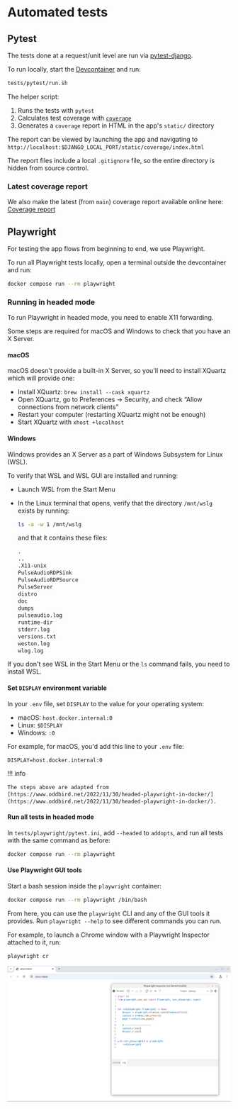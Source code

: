 # Automated tests

## Pytest

The tests done at a request/unit level are run via [pytest-django](https://pytest-django.readthedocs.io/en/latest/index.html).

To run locally, start the [Devcontainer](../development/README.md) and run:

```bash
tests/pytest/run.sh
```

The helper script:

1. Runs the tests with `pytest`
2. Calculates test coverage with [`coverage`](https://coverage.readthedocs.io/en/latest/)
3. Generates a `coverage` report in HTML in the app's `static/` directory

The report can be viewed by launching the app and navigating to `http://localhost:$DJANGO_LOCAL_PORT/static/coverage/index.html`

The report files include a local `.gitignore` file, so the entire directory is hidden from source control.

### Latest coverage report

We also make the latest (from `main`) coverage report available online here: [Coverage report](../coverage)

## Playwright

For testing the app flows from beginning to end, we use Playwright.

To run all Playwright tests locally, open a terminal outside the devcontainer and run:

```bash
docker compose run --rm playwright
```

### Running in headed mode

To run Playwright in headed mode, you need to enable X11 forwarding.

Some steps are required for macOS and Windows to check that you have an X Server.

#### macOS

macOS doesn't provide a built-in X Server, so you'll need to install XQuartz which will provide one:

- Install XQuartz: `brew install --cask xquartz`
- Open XQuartz, go to Preferences -> Security, and check “Allow connections from network clients”
- Restart your computer (restarting XQuartz might not be enough)
- Start XQuartz with `xhost +localhost`

#### Windows

Windows provides an X Server as a part of Windows Subsystem for Linux (WSL).

To verify that WSL and WSL GUI are installed and running:

- Launch WSL from the Start Menu
- In the Linux terminal that opens, verify that the directory `/mnt/wslg` exists by running:

  ```bash
  ls -a -w 1 /mnt/wslg
  ```

  and that it contains these files:

  ```
  .
  ..
  .X11-unix
  PulseAudioRDPSink
  PulseAudioRDPSource
  PulseServer
  distro
  doc
  dumps
  pulseaudio.log
  runtime-dir
  stderr.log
  versions.txt
  weston.log
  wlog.log
  ```

If you don't see WSL in the Start Menu or the `ls` command fails, you need to install WSL.

#### Set `DISPLAY` environment variable

In your `.env` file, set `DISPLAY` to the value for your operating system:

- macOS: `host.docker.internal:0`
- Linux: `$DISPLAY`
- Windows: `:0`

For example, for macOS, you'd add this line to your `.env` file:

```
DISPLAY=host.docker.internal:0
```

!!! info

    The steps above are adapted from [https://www.oddbird.net/2022/11/30/headed-playwright-in-docker/](https://www.oddbird.net/2022/11/30/headed-playwright-in-docker/).

#### Run all tests in headed mode

In `tests/playwright/pytest.ini`, add `--headed` to `addopts`, and run all tests with the same command as before:

```bash
docker compose run --rm playwright
```

#### Use Playwright GUI tools

Start a bash session inside the `playwright` container:

```bash
docker compose run --rm playwright /bin/bash
```

From here, you can use the `playwright` CLI and any of the GUI tools it provides. Run `playwright --help` to see different commands you can run.

For example, to launch a Chrome window with a Playwright Inspector attached to it, run:

```bash
playwright cr
```

![Screenshot showing a Chrome window with Playwright Inspector attached to it](img/playwright-inspector.png)
